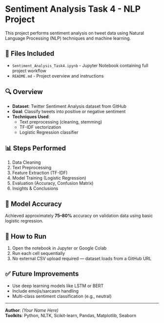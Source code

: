 
# Sentiment Analysis Task 4 - NLP Project

This project performs sentiment analysis on tweet data using Natural Language Processing (NLP) techniques and machine learning.

## 📁 Files Included
- `Sentiment_Analysis_Task4.ipynb` - Jupyter Notebook containing full project workflow
- `README.md` - Project overview and instructions

## 🔍 Overview
- **Dataset**: Twitter Sentiment Analysis dataset from GitHub
- **Goal**: Classify tweets into positive or negative sentiment
- **Techniques Used**:
  - Text preprocessing (cleaning, stemming)
  - TF-IDF vectorization
  - Logistic Regression classifier

## 📊 Steps Performed
1. Data Cleaning
2. Text Preprocessing
3. Feature Extraction (TF-IDF)
4. Model Training (Logistic Regression)
5. Evaluation (Accuracy, Confusion Matrix)
6. Insights & Conclusions

## 🧪 Model Accuracy
Achieved approximately **75–80%** accuracy on validation data using basic logistic regression.

## 🚀 How to Run
1. Open the notebook in Jupyter or Google Colab
2. Run each cell sequentially
3. No external CSV upload required — dataset loads from a GitHub URL

## ✅ Future Improvements
- Use deep learning models like LSTM or BERT
- Include emojis/sarcasm handling
- Multi-class sentiment classification (e.g., neutral)

---

**Author**: *(Your Name Here)*  
**Toolkits**: Python, NLTK, Scikit-learn, Pandas, Matplotlib, Seaborn

